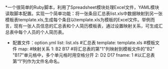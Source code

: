 *一个很简单的Ruby脚本，利用了Spreadsheet模块处理Excel文件，YAML模块读取脚本配置。实现一个简单功能：将一张条目汇总表list.xls中数据映射到另一张模板表template.xls,生成每个条目以template.xls为模板的Excel文件。举例而言，现有一张人员信息的汇总表和个人简历模板表，通过设置映射关系，可生成汇总表中每个人员的个人简历表。

* 配置文件：option.yml
list: list.xls            #汇总表
template: template.xls    #模板文件
map:                      #映射关系
  1: B2 B17               #将汇总表的第"1"列映射到模板文件的"B2" "B17"单元格中，多个单元格时用空格分开
  2: D2 D17
fname: 1                  #以汇总表第“1”列作为文件名命名。
